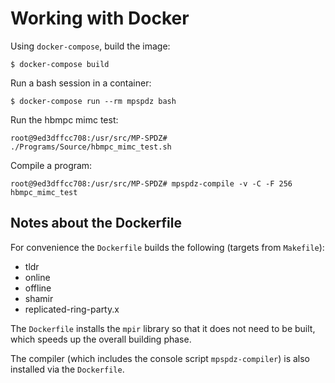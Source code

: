 # Working with Docker
Using `docker-compose`, build the image:

```shell
$ docker-compose build
```

Run a bash session in a container:

```shell
$ docker-compose run --rm mpspdz bash
```

Run the hbmpc mimc test:

```shell
root@9ed3dffcc708:/usr/src/MP-SPDZ# ./Programs/Source/hbmpc_mimc_test.sh
```

Compile a program:

```shell
root@9ed3dffcc708:/usr/src/MP-SPDZ# mpspdz-compile -v -C -F 256 hbmpc_mimc_test
```

## Notes about the Dockerfile
For convenience the `Dockerfile` builds the following (targets from
`Makefile`):

* tldr
* online
* offline
* shamir
* replicated-ring-party.x

The `Dockerfile` installs the `mpir` library so that it does not need to be
built, which speeds up the overall building phase.

The compiler (which includes the console script `mpspdz-compiler`) is also
installed via the `Dockerfile`.
